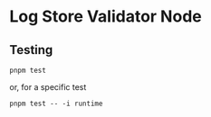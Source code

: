 # Log Store Validator Node

## Testing

`pnpm test`

or, for a specific test

`pnpm test -- -i runtime`
